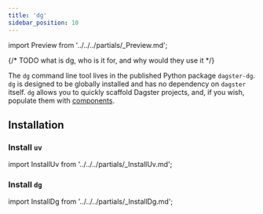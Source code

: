 ```yaml
---
title: 'dg'
sidebar_position: 10
---
```


import Preview from '../../../partials/\_Preview.md';

<Preview />

{/* TODO what is dg, who is it for, and why would they use it */}

The `dg` command line tool lives in the published Python package `dagster-dg`. `dg` is designed to be globally installed and has no dependency on `dagster` itself. `dg` allows you to quickly scaffold Dagster projects, and, if you wish, populate them with [components](/guides/labs/components/).

## Installation

### Install `uv`

import InstallUv from '../../../partials/\_InstallUv.md';

<InstallUv />

### Install `dg`

import InstallDg from '../../../partials/\_InstallDg.md';

<InstallDg />